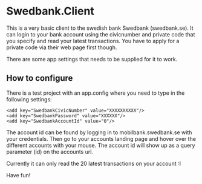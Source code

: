 # Swedbank.Client

This is a very basic client to the swedish bank Swedbank (swedbank.se). It can login to your bank account using the civicnumber and private code that you specify and read your latest transactions.
You have to apply for a private code via their web page first though.

There are some app settings that needs to be supplied for it to work.

## How to configure

There is a test project with an app.config where you need to type in the following settings:

	<add key="SwedbankCivicNumber" value="XXXXXXXXXX"/>
	<add key="SwedbankPassword" value="XXXXXX"/>
	<add key="SwedbankAccountId" value="0"/>

The account id can be found by logging in to mobilbank.swedbank.se with your credentials. Then go to your accounts landing page and hover over the different accounts with your mouse.
The account id will show up as a query parameter (id) on the accounts url.

Currently it can only read the 20 latest transactions on your account :I

Have fun!